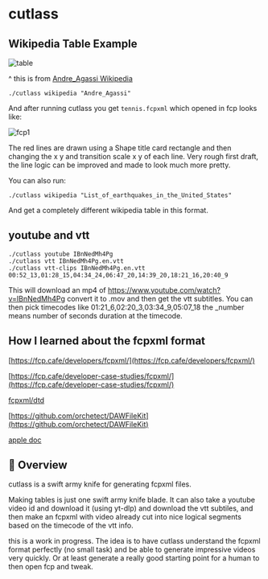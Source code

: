 # cutlass

## Wikipedia Table Example

![table](https://i.imgur.com/mcAUx49.png)

^ this is from [Andre_Agassi Wikipedia](https://en.wikipedia.org/wiki/Andre_Agassi#Career_statistics)

```
./cutlass wikipedia "Andre_Agassi"
```

And after running cutlass you get `tennis.fcpxml` which opened in fcp looks like:

![fcp1](https://i.imgur.com/8CQmlQ4.png)

The red lines are drawn using a Shape title card rectangle and then changing the x y and transition scale x y of each line. Very rough first draft, the line logic can be improved and made to look much more pretty.

You can also run:

```
./cutlass wikipedia "List_of_earthquakes_in_the_United_States" 
```

And get a completely different wikipedia table in this format.

## youtube and vtt

```
./cutlass youtube IBnNedMh4Pg
./cutlass vtt IBnNedMh4Pg.en.vtt
./cutlass vtt-clips IBnNedMh4Pg.en.vtt 00:52_13,01:28_15,04:34_24,06:47_20,14:39_20,18:21_16,20:40_9
```

This will download an mp4 of https://www.youtube.com/watch?v=IBnNedMh4Pg convert it to .mov and then get the vtt subtitles. You can then pick timecodes like 01:21_6,02:20_3,03:34_9,05:07_18 the _number means number of seconds duration at the timecode.


## How I learned about the fcpxml format

[https://fcp.cafe/developers/fcpxml/](https://fcp.cafe/developers/fcpxml/)

[https://fcp.cafe/developer-case-studies/fcpxml/](https://fcp.cafe/developer-case-studies/fcpxml/)

[fcpxml/dtd](https://github.com/CommandPost/CommandPost/tree/develop/src/extensions/cp/apple/fcpxml/dtd)

[https://github.com/orchetect/DAWFileKit](https://github.com/orchetect/DAWFileKit)

[apple doc](https://developer.apple.com/documentation/professional-video-applications/fcpxml-reference)

## 🎯 Overview

cutlass is a swift army knife for generating fcpxml files.

Making tables is just one swift army knife blade. It can also take a youtube video id and download it (using yt-dlp) and download the vtt subtiles, and then make an fcpxml with video already cut into nice logical segments based on the timecode of the vtt info.

this is a work in progress. The idea is to have cutlass understand the fcpxml format perfectly (no small task) and be able to generate impressive videos very quickly. Or at least generate a really good starting point for a human to then open fcp and tweak.

